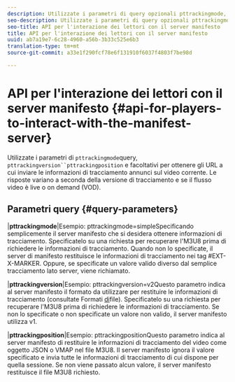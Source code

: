 ```yaml
---
description: Utilizzate i parametri di query opzionali pttrackingmode, pttrackingversion e pttrackingposition per ottenere gli URL a cui inviare le informazioni di tracciamento annunci sul video corrente. Le risposte variano a seconda della versione di tracciamento e se il flusso video è live o on demand (VOD).
seo-description: Utilizzate i parametri di query opzionali pttrackingmode, pttrackingversion e pttrackingposition per ottenere gli URL a cui inviare le informazioni di tracciamento annunci sul video corrente. Le risposte variano a seconda della versione di tracciamento e se il flusso video è live o on demand (VOD).
seo-title: API per l'interazione dei lettori con il server manifesto
title: API per l'interazione dei lettori con il server manifesto
uuid: ab7a19e7-6c28-4960-a56b-3b33c525e6b3
translation-type: tm+mt
source-git-commit: a33e1f290fcf78e6f131910f6037f4803f7be98d

---
```



# API per l&#39;interazione dei lettori con il server manifesto {#api-for-players-to-interact-with-the-manifest-server}

Utilizzate i parametri di `pttrackingmode`query, `pttrackingversion``pttrackingposition` e facoltativi per ottenere gli URL a cui inviare le informazioni di tracciamento annunci sul video corrente. Le risposte variano a seconda della versione di tracciamento e se il flusso video è live o on demand (VOD).

## Parametri query {#query-parameters}

|**pttrackingmode**|Esempio: pttrackingmode=simpleSpecificando semplicemente il server manifesto che si desidera ottenere informazioni di tracciamento.
Specificatelo su una richiesta per recuperare l&#39;M3U8 prima di richiedere le informazioni di tracciamento. Quando non lo specificate, il server di manifesto restituisce le informazioni di tracciamento nei tag #EXT-X-MARKER.
Oppure, se specificate un valore valido diverso dal semplice tracciamento lato server, viene richiamato.

|**pttrackingversion**|Esempio: pttrackingversion=v2Questo parametro indica al server manifesto il formato da utilizzare per restituire le informazioni di tracciamento (consultate Formati [di](../../msapi-topics/ms-list-file-formats/ms-api-file-formats.md)file).
Specificatelo su una richiesta per recuperare l&#39;M3U8 prima di richiedere le informazioni di tracciamento. Se non lo specificate o non specificate un valore non valido, il server manifesto utilizza v1.

|**pttrackingposition**|Esempio: pttrackingpositionQuesto parametro indica al server manifesto di restituire le informazioni di tracciamento del video come oggetto JSON o VMAP nel file M3U8. Il server manifesto ignora il valore specificato e invia tutte le informazioni di tracciamento di cui dispone per quella sessione. Se non viene passato alcun valore, il server manifesto restituisce il file M3U8 richiesto.